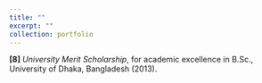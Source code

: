 ```yaml
---
title: ""
excerpt: ""
collection: portfolio
---
```


**[8]** *University Merit Scholarship*, for academic excellence in B.Sc., University of Dhaka, Bangladesh (2013).
